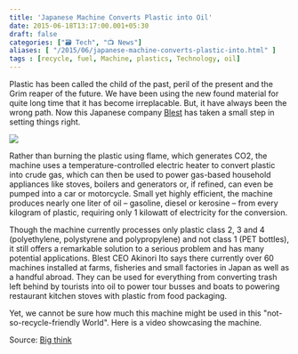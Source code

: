 ```yaml
---
title: 'Japanese Machine Converts Plastic into Oil'
date: 2015-06-18T13:17:00.001+05:30
draft: false
categories: ["🗃️ Tech", "📺 News"]
aliases: [ "/2015/06/japanese-machine-converts-plastic-into.html" ]
tags : [recycle, fuel, Machine, plastics, Technology, oil]
---
```


Plastic has been called the child of the past, peril of the present and the Grim reaper of the future. We have been using the new found material for quite long time that it has become irreplacable. But, it have always been the wrong path. Now this Japanese company [Blest](https://www.blest.co.jp/) has taken a small step in setting things right.  

[![](https://www.brainpickings.org/bigthink/plasticoil.png)](https://www.brainpickings.org/bigthink/plasticoil.png)

  
Rather than burning the plastic using flame, which generates CO2, the machine uses a temperature-controlled electric heater to convert plastic into crude gas, which can then be used to power gas-based household appliances like stoves, boilers and generators or, if refined, can even be pumped into a car or motorcycle. Small yet highly efficient, the machine produces nearly one liter of oil – gasoline, diesel or kerosine – from every kilogram of plastic, requiring only 1 kilowatt of electricity for the conversion.  
  
Though the machine currently processes only plastic class 2, 3 and 4 (polyethylene, polystyrene and polypropylene) and not class 1 (PET bottles), it still offers a remarkable solution to a serious problem and has many potential applications. Blest CEO Akinori Ito says there currently over 60 machines installed at farms, fisheries and small factories in Japan as well as a handful abroad. They can be used for everything from converting trash left behind by tourists into oil to power tour busses and boats to powering restaurant kitchen stoves with plastic from food packaging.  
  
Yet, we cannot be sure how much this machine might be used in this "not-so-recycle-friendly World". Here is a video showcasing the machine.  

Source: [Big think](https://bigthink.com/design-for-good/japanese-machine-converts-plastic-to-oil)